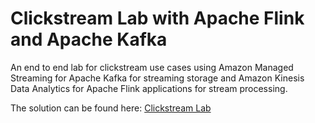 # Clickstream Lab with Apache Flink and Apache Kafka<a name="examples-clickstream"></a>

An end to end lab for clickstream use cases using Amazon Managed Streaming for Apache Kafka for streaming storage and Amazon Kinesis Data Analytics for Apache Flink applications for stream processing\. 

The solution can be found here: [Clickstream Lab](https://amazonmsk-labs.workshop.aws/en/mskkdaflinklab.html)